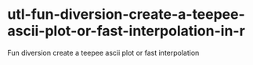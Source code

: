 # utl-fun-diversion-create-a-teepee-ascii-plot-or-fast-interpolation-in-r
Fun diversion create a teepee ascii plot or fast interpolation
